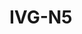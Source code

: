 # IVG-N5

<!---
board:
  vendor: XiongMai
  model: ivg-n5
chip:
  vendor: Novatek
  model: ???
misc:
  vendor-url: https://www.xiongmaitech.com/en/index.php/product/product-detail/185/187/452
--->
